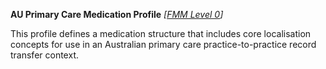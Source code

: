 **AU Primary Care Medication Profile** *[[FMM Level 0](guidance.html)]*

This profile defines a medication structure that includes core localisation concepts for use in an Australian primary care practice-to-practice record transfer context.


